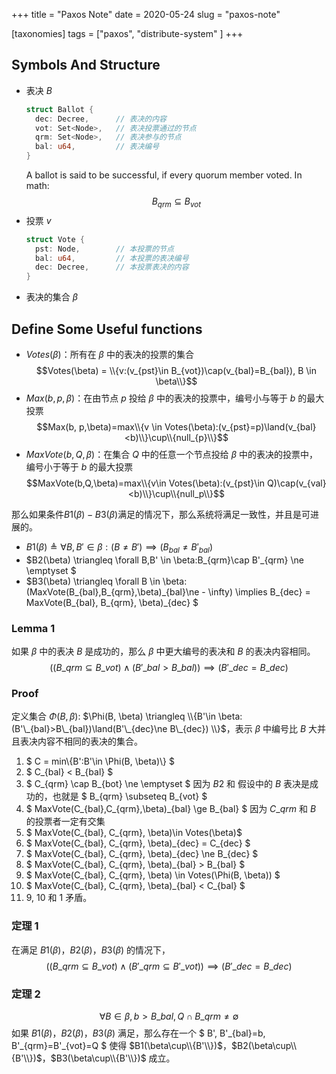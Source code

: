+++
title = "Paxos Note"
date = 2020-05-24
slug = "paxos-note"

[taxonomies]
tags = ["paxos", "distribute-system" ]
+++

## Symbols And Structure
- 表决 $B$
    ```rs
    struct Ballot {
      dec: Decree,      // 表决的内容
      vot: Set<Node>,   // 表决投票通过的节点
      qrm: Set<Node>,   // 表决参与的节点
      bal: u64,         // 表决编号
    }
    ```
    A ballot is said to be successful, if every quorum member voted. In math:
    $$ B_{qrm} \subseteq B_{vot} $$
- 投票 $v$
    ```rs
    struct Vote {
      pst: Node,        // 本投票的节点
      bal: u64,         // 本投票的表决编号
      dec: Decree,      // 本投票表决的内容
    }
    ```
- 表决的集合 $\beta$

## Define Some Useful functions
- $Votes(\beta)$：所有在 $\beta$ 中的表决的投票的集合
$$Votes(\beta) = \\{v:(v_{pst}\in B_{vot})\cap(v_{bal}=B_{bal}), B \in \beta\\}$$
- $Max(b, p, \beta)$：在由节点 $p$ 投给 $\beta$ 中的表决的投票中，编号小与等于 $b$ 的最大投票
$$Max(b, p,\beta)=max\\{v \in Votes(\beta):(v_{pst}=p)\land(v_{bal}<b)\\}\cup\\{null_{p}\\}$$
- $MaxVote(b, Q, \beta)$：在集合 $Q$ 中的任意一个节点投给 $\beta$ 中的表决的投票中，编号小于等于 $b$ 的最大投票
    $$MaxVote(b,Q,\beta)=max\\{v\in Votes(\beta):(v_{pst}\in Q)\cap(v_{val}<b)\\}\cup\\{null_p\\}$$

那么如果条件$B1(\beta)-B3(\beta)$满足的情况下，那么系统将满足一致性，并且是可进展的。
- $B1(\beta) \triangleq \forall B,B' \in \beta:(B \ne B') \implies (B_{bal} \ne B'_{bal})$
- $B2(\beta) \triangleq \forall B,B' \in \beta:B\_{qrm}\cap B'_{qrm} \ne \emptyset $
- $B3(\beta) \triangleq \forall B \in \beta: (MaxVote(B\_{bal},B_{qrm},\beta)\_{bal}\ne - \infty) \implies B\_{dec} = MaxVote(B\_{bal}, B\_{qrm}, \beta)\_{dec} $

### Lemma 1
如果 $\beta$ 中的表决 $B$ 是成功的，那么 $\beta$ 中更大编号的表决和 $B$ 的表决内容相同。
$$ ((B\_{qrm} \subseteq B\_{vot})\land(B'\_{bal}>B\_{bal})) \implies (B'\_{dec}=B\_{dec}) $$

### Proof
定义集合 $\Phi(B, \beta)$: $\Phi(B, \beta) \triangleq \\{B'\in \beta:(B'\_{bal}>B\_{bal})\land(B'\_{dec}\ne B\_{dec}) \\}$，表示 $\beta$ 中编号比 $B$ 大并且表决内容不相同的表决的集合。
1. $ C = min\\{B':B'\in \Phi(B, \beta)\\} $
2. $ C\_{bal} < B\_{bal} $
3. $ C\_{qrm} \cap B\_{bot} \ne \emptyset $
    因为 $B2$ 和 假设中的 $B$ 表决是成功的，也就是 $ B\_{qrm} \subseteq B\_{vot} $
4. $ MaxVote(C\_{bal},C\_{qrm},\beta)\_{bal} \ge B\_{bal} $
    因为 $C\_{qrm}$ 和 $B$ 的投票者一定有交集
1. $ MaxVote(C\_{bal}, C\_{qrm}, \beta)\in Votes(\beta)$
2. $ MaxVote(C\_{bal}, C\_{qrm}, \beta)\_{dec} = C\_{dec} $
3. $ MaxVote(C\_{bal}, C\_{qrm}, \beta)\_{dec} \ne B\_{dec} $
4. $ MaxVote(C\_{bal}, C\_{qrm}, \beta)\_{bal} > B\_{bal} $
5. $ MaxVote(C\_{bal}, C\_{qrm}, \beta) \in Votes(\Phi(B, \beta)) $
6. $ MaxVote(C\_{bal}, C\_{qrm}, \beta)\_{bal} < C\_{bal} $
7. 9, 10 和 1 矛盾。

### 定理 1
在满足 $B1(\beta)$，$B2(\beta)$，$B3(\beta)$ 的情况下，
$$((B\_{qrm} \subseteq B\_{vot})\land(B'\_{qrm}\subseteq B'\_{vot})) \implies (B'\_{dec} = B\_{dec}) $$

### 定理 2
$$ \forall B\in\beta, b > B\_{bal}, Q \cap B\_{qrm} \ne \emptyset $$ 如果 $B1(\beta)$，$B2(\beta)$，$B3(\beta)$ 满足，那么存在一个 $ B', B'\_{bal}=b, B'\_{qrm}=B'\_{vot}=Q $ 使得 $B1(\beta\cup\\{B'\\})$，$B2(\beta\cup\\{B'\\})$，$B3(\beta\cup\\{B'\\})$ 成立。
